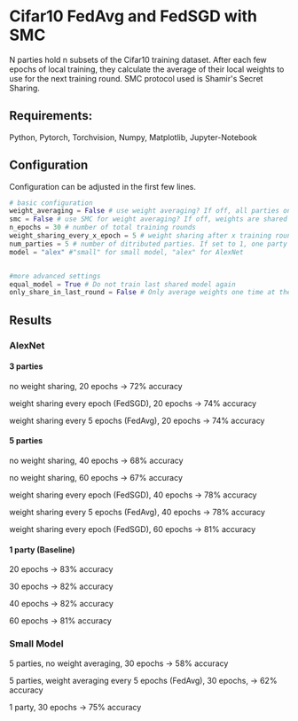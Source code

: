 # Cifar10 FedAvg and FedSGD with SMC

N parties hold n subsets of the Cifar10 training dataset. After each few epochs of local training, they calculate the average of their local weights to use for the next training round. SMC protocol used is Shamir's Secret Sharing. 

## Requirements:

Python, Pytorch, Torchvision, Numpy, Matplotlib, Jupyter-Notebook

## Configuration

Configuration can be adjusted in the first few lines.

```python
# basic configuration
weight_averaging = False # use weight averaging? If off, all parties only train with local data
smc = False # use SMC for weight averaging? If off, weights are shared without any privacy guarantees.
n_epochs = 30 # number of total training rounds
weight_sharing_every_x_epoch = 5 # weight sharing after x training rounds. 1 = FedSGD, >1 = FedAvg
num_parties = 5 # number of ditributed parties. If set to 1, one party holds all data 
model = "alex" #"small" for small model, "alex" for AlexNet


#more advanced settings
equal_model = True # Do not train last shared model again
only_share_in_last_round = False # Only average weights one time at the end of local training
```

## Results

### AlexNet

#### 3 parties

no weight sharing, 20 epochs -> 72% accuracy

weight sharing every epoch (FedSGD), 20 epochs -> 74% accuracy

weight sharing every 5 epochs (FedAvg), 20 epochs -> 74% accuracy 

#### 5 parties

no weight sharing, 40 epochs -> 68% accuracy

no weight sharing, 60 epochs -> 67% accuracy

weight sharing every epoch (FedSGD), 40 epochs -> 78% accuracy

weight sharing every 5 epochs (FedAvg), 40 epochs -> 78% accuracy

weight sharing every epoch (FedSGD), 60 epochs -> 81% accuracy



#### 1 party (Baseline)

20 epochs -> 83% accuracy 

30 epochs -> 82% accuracy

40 epochs -> 82% accuracy 

60 epochs -> 81% accuracy

### Small Model

5 parties, no weight averaging, 30 epochs -> 58% accuracy

5 parties, weight averaging every 5 epochs (FedAvg), 30 epochs,  -> 62% accuracy

1 party, 30 epochs -> 75% accuracy

